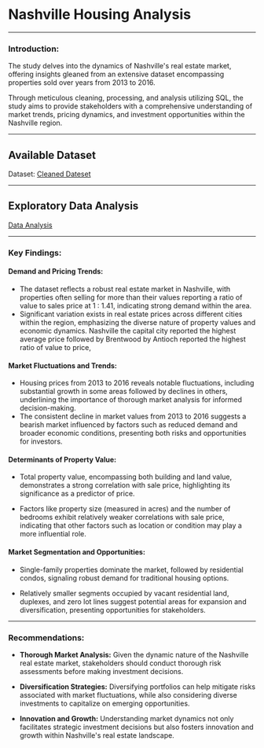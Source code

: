 # Nashville Housing Analysis

---
### Introduction:

The study delves into the dynamics of Nashville's real estate market, offering insights gleaned from an extensive dataset encompassing properties sold over years from 2013 to 2016. 

Through meticulous cleaning, processing, and analysis utilizing SQL, the study aims to provide stakeholders with a comprehensive understanding of market trends, pricing dynamics, and investment opportunities within the Nashville region.

---
## Available Dataset

Dataset: [Cleaned Dateset](https://github.com/OlanrewajuDatanalyst/Nashville-Housing-Data-cleaning-and-EDA/blob/main/HousingEstateDataset.csv)

---
## Exploratory Data Analysis

[Data Analysis](https://github.com/OlanrewajuDatanalyst/Nashville-Housing-Data-cleaning-and-EDA/blob/main/nashville_housing_market_Analysis.md)

---
### Key Findings:

#### Demand and Pricing Trends:

- The dataset reflects a robust real estate market in Nashville, with properties often selling for more than their values reporting a ratio of value to sales price at 1 : 1.41, indicating strong demand within the area.
- Significant variation exists in real estate prices across different cities within the region, emphasizing the diverse nature of property values and economic dynamics. Nashville the capital city reported the highest average price followed by Brentwood by Antioch reported the highest ratio of value to price, 

#### Market Fluctuations and Trends:

- Housing prices from 2013 to 2016 reveals notable fluctuations, including substantial growth in some areas followed by declines in others, underlining the importance of thorough market analysis for informed decision-making.
- The consistent decline in market values from 2013 to 2016 suggests a bearish market influenced by factors such as reduced demand and broader economic conditions, presenting both risks and opportunities for investors.

#### Determinants of Property Value:

- Total property value, encompassing both building and land value, demonstrates a strong correlation with sale price, highlighting its significance as a predictor of price.

- Factors like property size (measured in acres) and the number of bedrooms exhibit relatively weaker correlations with sale price, indicating that other factors such as location or condition may play a more influential role.

#### Market Segmentation and Opportunities:

- Single-family properties dominate the market, followed by residential condos, signaling robust demand for traditional housing options.

- Relatively smaller segments occupied by vacant residential land, duplexes, and zero lot lines suggest potential areas for expansion and diversification, presenting opportunities for stakeholders.

---
### Recommendations:

- **Thorough Market Analysis:** Given the dynamic nature of the Nashville real estate market, stakeholders should conduct thorough risk assessments before making investment decisions.

- **Diversification Strategies:** Diversifying portfolios can help mitigate risks associated with market fluctuations, while also considering diverse investments to capitalize on emerging opportunities.

- **Innovation and Growth:** Understanding market dynamics not only facilitates strategic investment decisions but also fosters innovation and growth within Nashville's real estate landscape.
